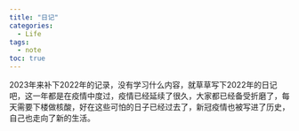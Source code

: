 ```yaml
---
title: "日记"
categories:
  - Life
tags:
  - note
toc: true
---
```

2023年来补下2022年的记录，没有学习什么内容，就草草写下2022年的日记吧，这一年都是在疫情中度过，疫情已经延续了很久，大家都已经备受折磨了，每天需要下楼做核酸，好在这些可怕的日子已经过去了，新冠疫情也被写进了历史，自己也走向了新的生活。